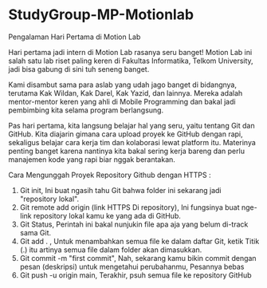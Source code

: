 # StudyGroup-MP-Motionlab

Pengalaman Hari Pertama di Motion Lab

Hari pertama jadi intern di Motion Lab rasanya seru banget! Motion Lab ini salah satu lab riset paling keren di Fakultas Informatika, Telkom University, jadi bisa gabung di sini tuh seneng banget.

Kami disambut sama para aslab yang udah jago banget di bidangnya, terutama Kak Wildan, Kak Darel, Kak Yazid, dan lainnya. Mereka adalah mentor-mentor keren yang ahli di Mobile Programming dan bakal jadi pembimbing kita selama program berlangsung.

Pas hari pertama, kita langsung belajar hal yang seru, yaitu tentang Git dan GitHub. Kita diajarin gimana cara upload proyek ke GitHub dengan rapi, sekaligus belajar cara kerja tim dan kolaborasi lewat platform itu. Materinya penting banget karena nantinya kita bakal sering kerja bareng dan perlu manajemen kode yang rapi biar nggak berantakan.

Cara Mengunggah Proyek Repository Github dengan HTTPS :

1. Git init, Ini buat ngasih tahu Git bahwa folder ini sekarang jadi "repository lokal".
2. Git remote add origin (link HTTPS Di repository), Ini fungsinya buat nge-link repository lokal kamu ke yang ada di GitHub.
3. Git Status, Perintah ini bakal nunjukin file apa aja yang belum di-track sama Git.
4. Git add . , Untuk menambahkan semua file ke dalam daftar Git, ketik Titik (.) itu artinya semua file dalam folder akan dimasukkan.
5. Git commit -m "first commit", Nah, sekarang kamu bikin commit dengan pesan (deskripsi) untuk mengetahui perubahanmu, Pesannya bebas
6. Git push -u origin main, Terakhir, psuh semua file ke repository GitHub